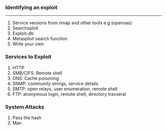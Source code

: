 ### Identifying an exploit
---
1. Service versions from nmap and other tools e.g (openvas)
2. Searchsploit
3. Exploit-db
4. Metasploit search function
5. Write your own
### Services to Exploit
1. HTTP
2. SMB/CIFS: Remote shell
3. DNS: Cache poisoning
4. SNMP: community strings, service details
5. SMTP: open relays, user enumeration, remote shell
6. FTP: anonymous login, remote shell, directory travseral
### System Attacks
1. Pass the hash
2. Man
